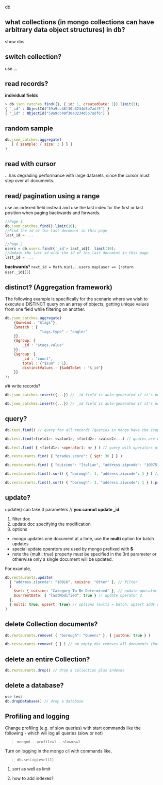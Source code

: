 db
## what collections (in mongo collections can have arbitrary data object structures) in db?
show dbs
## switch collection?
use ...
## read records?
**individual fields**
```javascript
> db.json_catches.find({}, {_id: 1, createdDate: 1}).limit(2);
{ "_id" : ObjectId("59a9cc48f30a3234d5b7adf5") }
{ "_id" : ObjectId("59a9cc49f30a3234d5b7adf6") }
```
## random sample
```javascript
db.json_catches.aggregate(
   [ { $sample: { size: 3 } } ]
)
```
## read with cursor
...has degrading performance with large datasets, since the cursor must step over all documents.
## read/ pagination using a range
use an indexed field instead and use the last index for the first or last position when paging backwards and forwards.
```javascript
//Page 1
db.json_catches.find().limit(10);
//Find the id of the last document in this page
last_id = ...

//Page 2
users = db.users.find({'_id'> last_id}). limit(10);
//Update the last id with the id of the last document in this page
last_id = ...
```
**backwards**? `next_id = Math.min(...users.map(user => {return user._id}))`)
## distinct? (Aggregation framework)
The following example is specifically for the scenario where we wish to execute a DISTINCT query on an array of objects, getting unique values from one field while filtering on another.
```javascript
db.json_catches.aggregate(
    {$unwind : "$tags"},
    {$match : {
                "tags.type" : "angler"
    }},
    {$group: {
        _id : "$tags.value"
    }},
    {$group: {
        _id : "count",
        total : {"$sum" : 1},
        distinctValues : {$addToSet : "$_id"}
    }}
);
```
## write records?
```javascript
db.json_catches.insert({...}) // _id field is auto-generated if it's not included in input data
```
```javascript
db.json_catches.insert({...}) // _id field is auto-generated if it's not included in input data
```
## query?
```javascript
db.test.find() // query for all records (queries in mongo have the scope of a single collection)
```
```javascript
db.test.find(<field1>: <value1>, <field2>: <value2>...) // quotes are optional around top level fields, dot notation used for nested fields (dot notation requires quotes)
```
```javascript
db.test.find( { <field1>: <operator1: n> } ) // query with operators uses nested objects in the find parameters
```
```javascript
db.restaurants.find( { "grades.score": { $gt: 30 } } )
```
```javascript
db.restaurants.find( { "cuisine": "Italian", "address.zipcode": "10075" } ) // logical AND uses comma
```
```javascript
db.restaurants.find().sort( { "borough": 1, "address.zipcode": 1 } ) // append sort()
```
```javascript
db.restaurants.find().sort( { "borough": 1, "address.zipcode": 1 } ).pretty() // append pretty() for output formatting with spaces
```
## update?
update() can take 3 parameters // **you cannot update _id**
1. filter doc
1. update doc specifying the modification
1. options
 * mongo updates one document at a time, use the **multi** option for batch updates
 * special update operators are used by mongo prefixed with **$**
 * note the {multi: true} property must be specified in the 3rd parameter or otherwise only a single document will be updated.

For example,
```javascript
db.restaurants.update(
  { "address.zipcode": "10016", cuisine: "Other" }, // filter
  {
    $set: { cuisine: "Category To Be Determined" }, // update operator 1
    $currentDate: { "lastModified": true } // update operator 2
  },
  { multi: true, upsert: true} // options (multi = batch. upsert adds a row if it can't find an existing one to update)
)
```

## delete Collection documents?
```javascript
db.restaurants.remove( { "borough": "Queens" }, { justOne: true } )
```
```javascript
db.restaurants.remove( { } ) // an empty doc removes all documents (but not the Collection or any indexes)
```
## delete an entire Collection?
```javascript
db.restaurants.drop() // drop a collection plus indexes
```
## delete a database?
```javascript
use test
db.dropDatabase() // drop a database
```
## Profiling and logging
Change profiling (e.g. of slow queries) with start commands like the following - which will log all queries (slow or not)
> `mongod --profile=1 --slowms=1`

Turn on logging in the mongo cli with commands like,
>`db.setLogLevel(1)`

1. sort as well as limit

1. how to add indexes?
